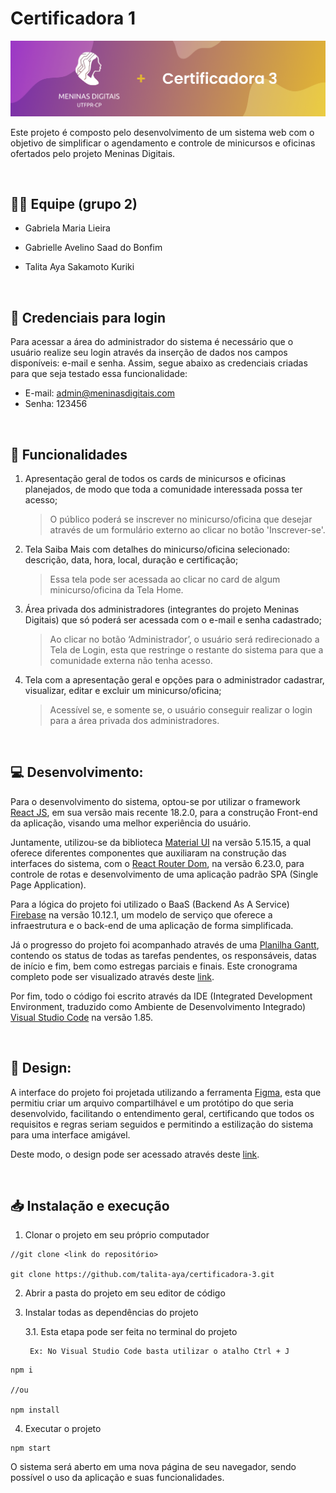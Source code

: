 # Certificadora 1

<img src="src/Assets/github.png" alt="capa do projeto" />

<br>

Este projeto é composto pelo desenvolvimento de um sistema web com o objetivo de simplificar o agendamento e controle de minicursos e oficinas ofertados pelo projeto Meninas Digitais.

<br>

## 👨‍💻 Equipe (grupo 2)

- Gabriela Maria Lieira

- Gabrielle Avelino Saad do Bonfim

- Talita Aya Sakamoto Kuriki

<br>

## 🔑 Credenciais para login

Para acessar a área do administrador do sistema é necessário que o usuário realize seu login através da inserção de dados nos campos disponíveis: e-mail e senha. 
Assim, segue abaixo as credenciais criadas para que seja testado essa funcionalidade:

- E-mail: admin@meninasdigitais.com
- Senha: 123456

<br>

## 📑 Funcionalidades


1. Apresentação geral de todos os cards de minicursos e oficinas planejados, de modo que toda a comunidade interessada possa ter acesso;

      > O público poderá se inscrever no minicurso/oficina que desejar através de um formulário externo ao clicar no botão 'Inscrever-se'.

2. Tela Saiba Mais com detalhes do minicurso/oficina selecionado: descrição, data, hora, local, duração e certificação;

    > Essa tela pode ser acessada ao clicar no card de algum minicurso/oficina da Tela Home.

3. Área privada dos administradores (integrantes do projeto Meninas Digitais) que só poderá ser acessada com o e-mail e senha cadastrado;
    
    > Ao clicar no botão ‘Administrador’, o usuário será redirecionado a Tela de Login, esta que restringe o restante do sistema para que a comunidade externa não tenha acesso.

4. Tela com a apresentação geral e opções para o administrador cadastrar, visualizar, editar e excluir um minicurso/oficina;

    > Acessível se, e somente se, o usuário conseguir realizar o login para a área privada dos administradores.

<br>

## 💻 Desenvolvimento:

Para o desenvolvimento do sistema, optou-se por utilizar o framework [React JS](https://pt-br.legacy.reactjs.org), em sua versão mais recente 18.2.0, para a construção Front-end da aplicação, visando uma melhor experiência do usuário. 

Juntamente, utilizou-se da biblioteca [Material UI](https://mui.com) na versão 5.15.15, a qual oferece diferentes componentes que auxiliaram na construção das interfaces do sistema, com o [React Router Dom](https://reactrouter.com/en/main), na versão 6.23.0, para controle de rotas e desenvolvimento de uma aplicação padrão SPA (Single Page Application).

  

Para a lógica do projeto foi utilizado o BaaS (Backend As A Service) [Firebase](https://firebase.google.com/products-build?hl=pt) na versão 10.12.1, um modelo de serviço que oferece a infraestrutura e o back-end de uma aplicação de forma simplificada.

  

Já o progresso do projeto foi acompanhado através de uma [Planilha Gantt](https://blog.runrun.it/planilha-de-gantt/#:~:text=O%20gr%C3%A1fico%20de%20gantt%20%C3%A9,a%20produtividade%20da%20sua%20%C3%A1rea.), contendo os status de todas as tarefas pendentes, os responsáveis, datas de início e fim, bem como estregas parciais e finais. Este cronograma completo pode ser visualizado através deste [link](https://docs.google.com/spreadsheets/d/1ch29nuDN0-2P2YCQSGXyLf8QUYjbYn0F/edit?usp=sharing&ouid=112152257061659035144&rtpof=true&sd=true).


Por fim, todo o código foi escrito através da IDE (Integrated Development Environment, traduzido como Ambiente de Desenvolvimento Integrado) [Visual Studio Code](https://code.visualstudio.com) na versão 1.85.

  
<br>

## 🎨 Design:

A interface do projeto foi projetada utilizando a ferramenta [Figma](https://www.google.com/url?sa=t&rct=j&q=&esrc=s&source=web&cd=&ved=2ahUKEwitvZDQr7mBAxUepZUCHXgoBgIQFnoECAcQAQ&url=https://www.figma.com/&usg=AOvVaw2ixWJnr7CgjXMg3QXfTz4u&opi=89978449), esta que permitiu criar um arquivo compartilhável e um protótipo do que seria desenvolvido, facilitando o entendimento geral, certificando que todos os requisitos e regras seriam seguidos e permitindo a estilização do sistema para uma interface amigável.

  

Deste modo, o design pode ser acessado através deste [link](https://www.figma.com/file/7ODflqzaYbwreyfpwY6Z5l/Certificadora-3?type=design&node-id=4%3A4320&mode=design&t=NyQIQHbHquTtdAI0-1).

  
  
<br>

## 📥 Instalação e execução

1. Clonar o projeto em seu próprio computador

```
//git clone <link do repositório>

git clone https://github.com/talita-aya/certificadora-3.git
```
2. Abrir a pasta do projeto em seu editor de código


3. Instalar todas as dependências do projeto

    3.1. Esta etapa pode ser feita no terminal do projeto

        Ex: No Visual Studio Code basta utilizar o atalho Ctrl + J

```
npm i

//ou

npm install
```

4. Executar o projeto

```
npm start
```


O sistema será aberto em uma nova página de seu navegador, sendo possível o uso da aplicação e suas funcionalidades.